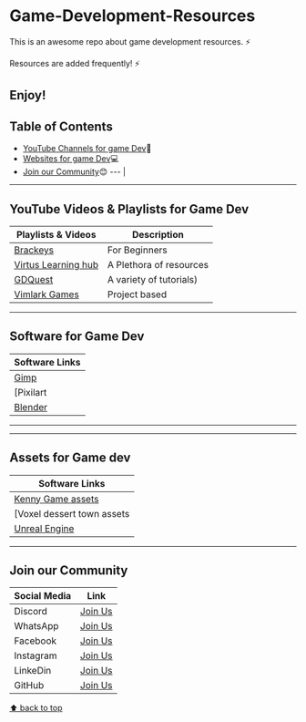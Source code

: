 # Game-Development-Resources
This is an awesome repo about game development resources. ⚡

Resources are added frequently! ⚡

Enjoy!
---
## Table of Contents
- [YouTube Channels for game Dev](#youtube-channels-for-game-dev):incoming_envelope:
- [Websites for game Dev](#websites-for-game-dev):computer:
- [Join our Community](#join-our-community):blush:
--- |
---
## YouTube Videos & Playlists for Game Dev
| Playlists & Videos | Description |
| -------------------| ----------- |
| [Brackeys](https://youtube.com/@Brackeys) | For Beginners|
| [Virtus Learning hub](https://youtube.com/@VirtusEdu) | A Plethora of resources|
| [GDQuest](https://youtube.com/@Gdquest) | A variety of tutorials) | 
| [Vimlark Games](https://youtube.com/@Vimlark) | Project based |

---
## Software for Game Dev
| Software Links |
| ------------- |
|[Gimp](https://www.gimp.org/)|
|[Pixilart|(https://www.pixilart.com/)|
|[Blender](https://www.blender.org/) |
---
---
## Assets for Game dev
| Software Links |
| ------------- |
|[Kenny Game assets](https://www.kenney.nl/assets/)|
|[Voxel dessert town assets|(https://maxparata.itch.io/voxel-desert-town)|
|[Unreal Engine](https://www.unrealengine.com/marketplace/en-US/free?count=20&sortBy=effectiveDate&sortDir=DESC&start=0) |
---
## Join our Community
| Social Media | Link |
| ------------ | ---- |
| Discord | [Join Us](https://discord.gg/j2cMDF6Dtx) |
| WhatsApp | [Join Us](https://chat.whatsapp.com/Km6AX9di04ZLIpFEcXTiNK) |
| Facebook | [Join Us](https://www.facebook.com/profile.php?id=100088472180461) |
| Instagram | [Join Us](https://www.instagram.com/resourciocommunity22/) |
| LinkeDin | [Join Us](https://www.linkedin.com/in/resourcio-community22/) |
| GitHub | [Join Us](https://github.com/Resourcio-Community) |

[⬆ back to top](#table-of-contents)
